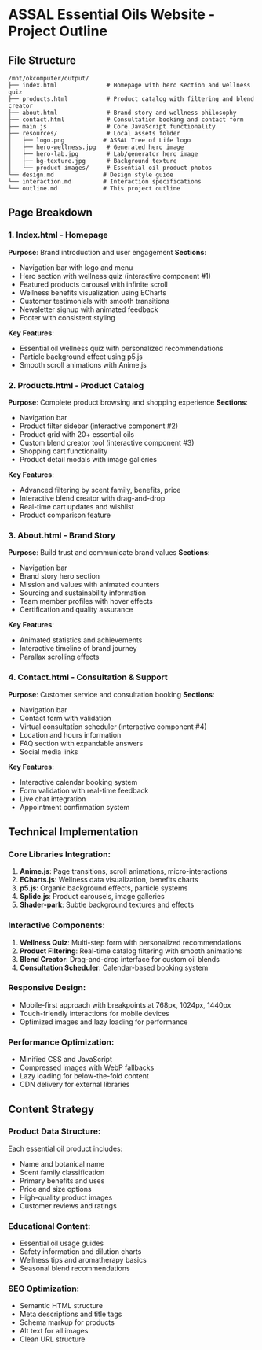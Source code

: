 # ASSAL Essential Oils Website - Project Outline

## File Structure
```
/mnt/okcomputer/output/
├── index.html              # Homepage with hero section and wellness quiz
├── products.html           # Product catalog with filtering and blend creator
├── about.html              # Brand story and wellness philosophy
├── contact.html            # Consultation booking and contact form
├── main.js                 # Core JavaScript functionality
├── resources/              # Local assets folder
│   ├── logo.png           # ASSAL Tree of Life logo
│   ├── hero-wellness.jpg   # Generated hero image
│   ├── hero-lab.jpg        # Lab/generator hero image
│   ├── bg-texture.jpg      # Background texture
│   └── product-images/     # Essential oil product photos
└── design.md              # Design style guide
└── interaction.md         # Interaction specifications
└── outline.md             # This project outline
```

## Page Breakdown

### 1. Index.html - Homepage
**Purpose**: Brand introduction and user engagement
**Sections**:
- Navigation bar with logo and menu
- Hero section with wellness quiz (interactive component #1)
- Featured products carousel with infinite scroll
- Wellness benefits visualization using ECharts
- Customer testimonials with smooth transitions
- Newsletter signup with animated feedback
- Footer with consistent styling

**Key Features**:
- Essential oil wellness quiz with personalized recommendations
- Particle background effect using p5.js
- Smooth scroll animations with Anime.js

### 2. Products.html - Product Catalog
**Purpose**: Complete product browsing and shopping experience
**Sections**:
- Navigation bar
- Product filter sidebar (interactive component #2)
- Product grid with 20+ essential oils
- Custom blend creator tool (interactive component #3)
- Shopping cart functionality
- Product detail modals with image galleries

**Key Features**:
- Advanced filtering by scent family, benefits, price
- Interactive blend creator with drag-and-drop
- Real-time cart updates and wishlist
- Product comparison feature

### 3. About.html - Brand Story
**Purpose**: Build trust and communicate brand values
**Sections**:
- Navigation bar
- Brand story hero section
- Mission and values with animated counters
- Sourcing and sustainability information
- Team member profiles with hover effects
- Certification and quality assurance

**Key Features**:
- Animated statistics and achievements
- Interactive timeline of brand journey
- Parallax scrolling effects

### 4. Contact.html - Consultation & Support
**Purpose**: Customer service and consultation booking
**Sections**:
- Navigation bar
- Contact form with validation
- Virtual consultation scheduler (interactive component #4)
- Location and hours information
- FAQ section with expandable answers
- Social media links

**Key Features**:
- Interactive calendar booking system
- Form validation with real-time feedback
- Live chat integration
- Appointment confirmation system

## Technical Implementation

### Core Libraries Integration:
1. **Anime.js**: Page transitions, scroll animations, micro-interactions
2. **ECharts.js**: Wellness data visualization, benefits charts
3. **p5.js**: Organic background effects, particle systems
4. **Splide.js**: Product carousels, image galleries
5. **Shader-park**: Subtle background textures and effects

### Interactive Components:
1. **Wellness Quiz**: Multi-step form with personalized recommendations
2. **Product Filtering**: Real-time catalog filtering with smooth animations
3. **Blend Creator**: Drag-and-drop interface for custom oil blends
4. **Consultation Scheduler**: Calendar-based booking system

### Responsive Design:
- Mobile-first approach with breakpoints at 768px, 1024px, 1440px
- Touch-friendly interactions for mobile devices
- Optimized images and lazy loading for performance

### Performance Optimization:
- Minified CSS and JavaScript
- Compressed images with WebP fallbacks
- Lazy loading for below-the-fold content
- CDN delivery for external libraries

## Content Strategy

### Product Data Structure:
Each essential oil product includes:
- Name and botanical name
- Scent family classification
- Primary benefits and uses
- Price and size options
- High-quality product images
- Customer reviews and ratings

### Educational Content:
- Essential oil usage guides
- Safety information and dilution charts
- Wellness tips and aromatherapy basics
- Seasonal blend recommendations

### SEO Optimization:
- Semantic HTML structure
- Meta descriptions and title tags
- Schema markup for products
- Alt text for all images
- Clean URL structure